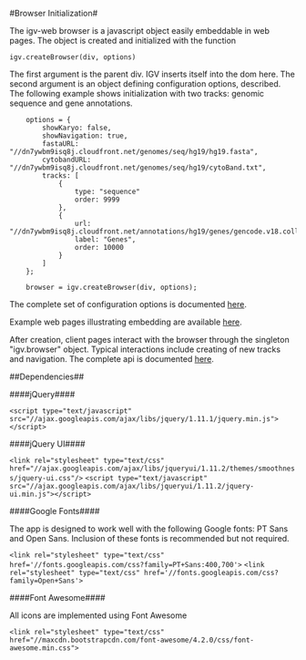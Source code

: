 <!-- Note: This document is written in "markdown".  Please respect the markdown conventions (http://daringfireball.net/projects/markdown/) when editig. -->


#Browser Initialization#

The igv-web browser is a javascript object easily embeddable in web pages.  The object is created and initialized with the function

    igv.createBrowser(div, options)

The first argument is the parent div. IGV  inserts itself into the dom here. The second argument is an object
defining  configuration options, described.  The following example shows initialization with two tracks:  genomic sequence and gene annotations.

        options = {
            showKaryo: false,
            showNavigation: true,
            fastaURL: "//dn7ywbm9isq8j.cloudfront.net/genomes/seq/hg19/hg19.fasta",
            cytobandURL: "//dn7ywbm9isq8j.cloudfront.net/genomes/seq/hg19/cytoBand.txt",
            tracks: [
                {
                    type: "sequence"
                    order: 9999
                },
                {
                    url: "//dn7ywbm9isq8j.cloudfront.net/annotations/hg19/genes/gencode.v18.collapsed.bed",
                    label: "Genes",
                    order: 10000
                }
            ]
        };

        browser = igv.createBrowser(div, options);

The complete set of configuration options is documented [here](configuration.html).

Example web pages illustrating embedding are available [here](//igv.org/web/examples).

After creation, client pages interact with the browser through the singleton "igv.browser" object.  Typical interactions include
creating of new tracks and navigation.  The complete api is documented [here](api.html).


##Dependencies##

####jQuery####

`<script type="text/javascript" src="//ajax.googleapis.com/ajax/libs/jquery/1.11.1/jquery.min.js"></script>`

####jQuery UI####

`<link rel="stylesheet" type="text/css" href="//ajax.googleapis.com/ajax/libs/jqueryui/1.11.2/themes/smoothness/jquery-ui.css"/>`
`<script type="text/javascript" src="//ajax.googleapis.com/ajax/libs/jqueryui/1.11.2/jquery-ui.min.js"></script>`

####Google Fonts####

The app is designed to work well with the following Google fonts: PT Sans and Open Sans.  Inclusion of these fonts
is recommended but not required.

`<link rel="stylesheet" type="text/css" href='//fonts.googleapis.com/css?family=PT+Sans:400,700'>`
`<link rel="stylesheet" type="text/css" href='//fonts.googleapis.com/css?family=Open+Sans'>`

####Font Awesome####

All icons are implemented using Font Awesome

`<link rel="stylesheet" type="text/css" href="//maxcdn.bootstrapcdn.com/font-awesome/4.2.0/css/font-awesome.min.css">`


